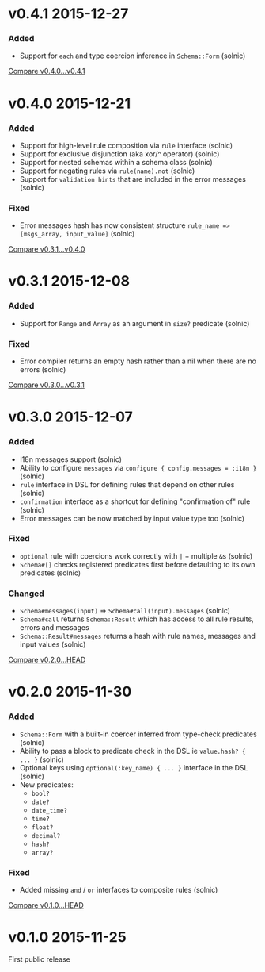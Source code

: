 # v0.4.1 2015-12-27

### Added

* Support for `each` and type coercion inference in `Schema::Form` (solnic)

[Compare v0.4.0...v0.4.1](https://github.com/dryrb/dry-validation/compare/v0.4.0...v0.4.1)

# v0.4.0 2015-12-21

### Added

* Support for high-level rule composition via `rule` interface (solnic)
* Support for exclusive disjunction (aka xor/^ operator) (solnic)
* Support for nested schemas within a schema class (solnic)
* Support for negating rules via `rule(name).not` (solnic)
* Support for `validation hints` that are included in the error messages (solnic)

### Fixed

* Error messages hash has now consistent structure `rule_name => [msgs_array, input_value]` (solnic)

[Compare v0.3.1...v0.4.0](https://github.com/dryrb/dry-validation/compare/v0.3.1...v0.4.0)

# v0.3.1 2015-12-08

### Added

* Support for `Range` and `Array` as an argument in `size?` predicate (solnic)

### Fixed

* Error compiler returns an empty hash rather than a nil when there are no errors (solnic)

[Compare v0.3.0...v0.3.1](https://github.com/dryrb/dry-validation/compare/v0.3.0...v0.3.1)

# v0.3.0 2015-12-07

### Added

* I18n messages support (solnic)
* Ability to configure `messages` via `configure { config.messages = :i18n }` (solnic)
* `rule` interface in DSL for defining rules that depend on other rules (solnic)
* `confirmation` interface as a shortcut for defining "confirmation of" rule (solnic)
* Error messages can be now matched by input value type too (solnic)

### Fixed

* `optional` rule with coercions work correctly with `|` + multiple `&`s (solnic)
* `Schema#[]` checks registered predicates first before defaulting to its own predicates (solnic)

### Changed

* `Schema#messages(input)` => `Schema#call(input).messages` (solnic)
* `Schema#call` returns `Schema::Result` which has access to all rule results,
  errors and messages
* `Schema::Result#messages` returns a hash with rule names, messages and input values (solnic)

[Compare v0.2.0...HEAD](https://github.com/dryrb/dry-validation/compare/v0.2.0...HEAD)

# v0.2.0 2015-11-30

### Added

* `Schema::Form` with a built-in coercer inferred from type-check predicates  (solnic)
* Ability to pass a block to predicate check in the DSL ie `value.hash? { ... }` (solnic)
* Optional keys using `optional(:key_name) { ... }` interface in the DSL (solnic)
* New predicates:
  - `bool?`
  - `date?`
  - `date_time?`
  - `time?`
  - `float?`
  - `decimal?`
  - `hash?`
  - `array?`

### Fixed

* Added missing `and` / `or` interfaces to composite rules (solnic)

[Compare v0.1.0...HEAD](https://github.com/dryrb/dry-validation/compare/v0.1.0...HEAD)

# v0.1.0 2015-11-25

First public release
